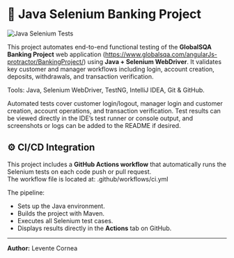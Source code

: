 # 🏦 Java Selenium Banking Project
![Java Selenium Tests](https://github.com/CorneaLevente/Java_Selenium_Banking_Project/actions/workflows/ci.yml/badge.svg)

This project automates end-to-end functional testing of the **GlobalSQA Banking Project** web application (https://www.globalsqa.com/angularJs-protractor/BankingProject/) using **Java + Selenium WebDriver**. It validates key customer and manager workflows including login, account creation, deposits, withdrawals, and transaction verification.  

Tools: Java, Selenium WebDriver, TestNG, IntelliJ IDEA, Git & GitHub.  

Automated tests cover customer login/logout, manager login and customer creation, account operations, and transaction verification. Test results can be viewed directly in the IDE’s test runner or console output, and screenshots or logs can be added to the README if desired.  

## ⚙️ CI/CD Integration

This project includes a **GitHub Actions workflow** that automatically runs the Selenium tests on each code push or pull request.  
The workflow file is located at:
.github/workflows/ci.yml


The pipeline:
- Sets up the Java environment.
- Builds the project with Maven.
- Executes all Selenium test cases.
- Displays results directly in the **Actions** tab on GitHub.

---

**Author:** Levente Cornea
